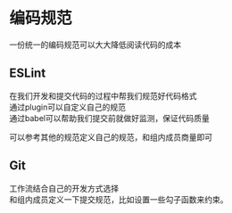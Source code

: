 # 编码规范  
一份统一的编码规范可以大大降低阅读代码的成本  
## ESLint  
在我们开发和提交代码的过程中帮我们规范好代码格式  
通过plugin可以自定义自己的规范  
通过babel可以帮助我们提交前就做好监测，保证代码质量  

可以参考其他的规范定义自己的规范，和组内成员商量即可  

## Git  
工作流结合自己的开发方式选择  
和组内成员定义一下提交规范，比如设置一些勾子函数来约束。  
